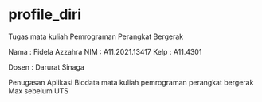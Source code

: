 # profile_diri
Tugas mata kuliah Pemrograman Perangkat Bergerak

Nama : Fidela Azzahra
NIM : A11.2021.13417
Kelp : A11.4301

Dosen : Darurat Sinaga

Penugasan Aplikasi Biodata mata kuliah pemrograman perangkat bergerak
Max sebelum UTS
